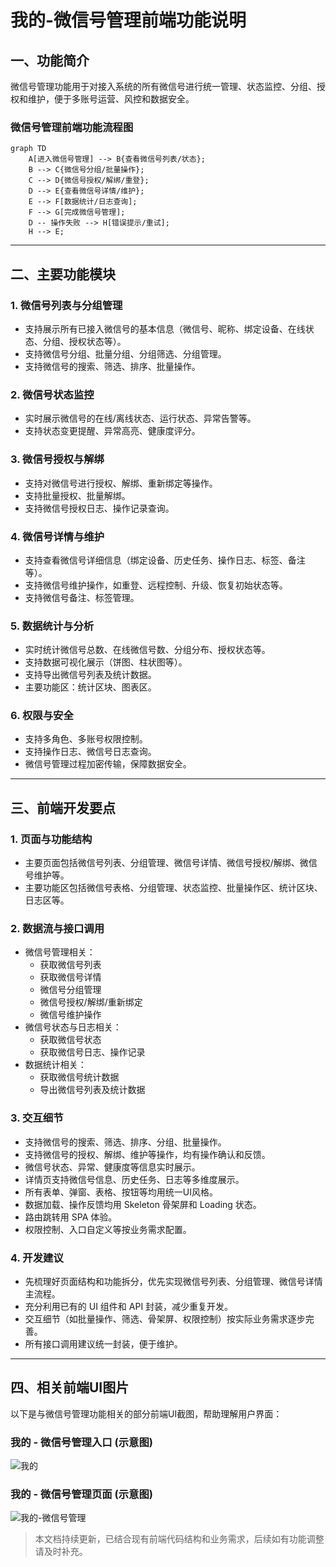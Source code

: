 # 我的-微信号管理前端功能说明

## 一、功能简介
微信号管理功能用于对接入系统的所有微信号进行统一管理、状态监控、分组、授权和维护，便于多账号运营、风控和数据安全。

### 微信号管理前端功能流程图

```mermaid
graph TD
    A[进入微信号管理] --> B{查看微信号列表/状态};
    B --> C{微信号分组/批量操作};
    C --> D{微信号授权/解绑/重登};
    D --> E{查看微信号详情/维护};
    E --> F[数据统计/日志查询];
    F --> G[完成微信号管理];
    D -- 操作失败 --> H[错误提示/重试];
    H --> E;
```

---

## 二、主要功能模块

### 1. 微信号列表与分组管理
- 支持展示所有已接入微信号的基本信息（微信号、昵称、绑定设备、在线状态、分组、授权状态等）。
- 支持微信号分组、批量分组、分组筛选、分组管理。
- 支持微信号的搜索、筛选、排序、批量操作。

### 2. 微信号状态监控
- 实时展示微信号的在线/离线状态、运行状态、异常告警等。
- 支持状态变更提醒、异常高亮、健康度评分。

### 3. 微信号授权与解绑
- 支持对微信号进行授权、解绑、重新绑定等操作。
- 支持批量授权、批量解绑。
- 支持微信号授权日志、操作记录查询。

### 4. 微信号详情与维护
- 支持查看微信号详细信息（绑定设备、历史任务、操作日志、标签、备注等）。
- 支持微信号维护操作，如重登、远程控制、升级、恢复初始状态等。
- 支持微信号备注、标签管理。

### 5. 数据统计与分析
- 实时统计微信号总数、在线微信号数、分组分布、授权状态等。
- 支持数据可视化展示（饼图、柱状图等）。
- 支持导出微信号列表及统计数据。
- 主要功能区：统计区块、图表区。

### 6. 权限与安全
- 支持多角色、多账号权限控制。
- 支持操作日志、微信号日志查询。
- 微信号管理过程加密传输，保障数据安全。

---

## 三、前端开发要点

### 1. 页面与功能结构
- 主要页面包括微信号列表、分组管理、微信号详情、微信号授权/解绑、微信号维护等。
- 主要功能区包括微信号表格、分组管理、状态监控、批量操作区、统计区块、日志区等。

### 2. 数据流与接口调用
- 微信号管理相关：
  - 获取微信号列表
  - 获取微信号详情
  - 微信号分组管理
  - 微信号授权/解绑/重新绑定
  - 微信号维护操作
- 微信号状态与日志相关：
  - 获取微信号状态
  - 获取微信号日志、操作记录
- 数据统计相关：
  - 获取微信号统计数据
  - 导出微信号列表及统计数据

### 3. 交互细节
- 支持微信号的搜索、筛选、排序、分组、批量操作。
- 支持微信号的授权、解绑、维护等操作，均有操作确认和反馈。
- 微信号状态、异常、健康度等信息实时展示。
- 详情页支持微信号信息、历史任务、日志等多维度展示。
- 所有表单、弹窗、表格、按钮等均用统一UI风格。
- 数据加载、操作反馈均用 Skeleton 骨架屏和 Loading 状态。
- 路由跳转用 SPA 体验。
- 权限控制、入口自定义等按业务需求配置。

### 4. 开发建议
- 先梳理好页面结构和功能拆分，优先实现微信号列表、分组管理、微信号详情主流程。
- 充分利用已有的 UI 组件和 API 封装，减少重复开发。
- 交互细节（如批量操作、筛选、骨架屏、权限控制）按实际业务需求逐步完善。
- 所有接口调用建议统一封装，便于维护。

---

## 四、相关前端UI图片

以下是与微信号管理功能相关的部分前端UI截图，帮助理解用户界面：

### 我的 - 微信号管理入口 (示意图)

![我的](../4、前端/UI/我的.png)

### 我的 - 微信号管理页面 (示意图)

![我的-微信号管理](../4、前端/UI/我的-微信号管理.png)

> 本文档持续更新，已结合现有前端代码结构和业务需求，后续如有功能调整请及时补充。 